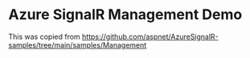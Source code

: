 # Azure SignalR Management Demo

This was copied from https://github.com/aspnet/AzureSignalR-samples/tree/main/samples/Management

